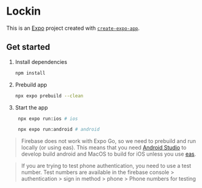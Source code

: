 # Lockin

This is an [Expo](https://expo.dev) project created with [`create-expo-app`](https://www.npmjs.com/package/create-expo-app).

## Get started

1. Install dependencies

   ```bash
   npm install
   ```
2. Prebuild app
   ```bash
   npx expo prebuild --clean
   ```

3. Start the app

   ```bash
    npx expo run:ios # ios
   ```
   ```bash
    npx expo run:android # android
   ```
> Firebase does not work with Expo Go, so we need to prebuild and run locally (or using eas). This means that you need [Android Studio](https://developer.android.com/studio) to develop build android and MacOS to build for iOS unless you use [eas](https://expo.dev/eas).

> If you are trying to test phone authentication, you need to use a test number. Test numbers are available in the firebase console > authentication > sign in method > phone > Phone numbers for testing
